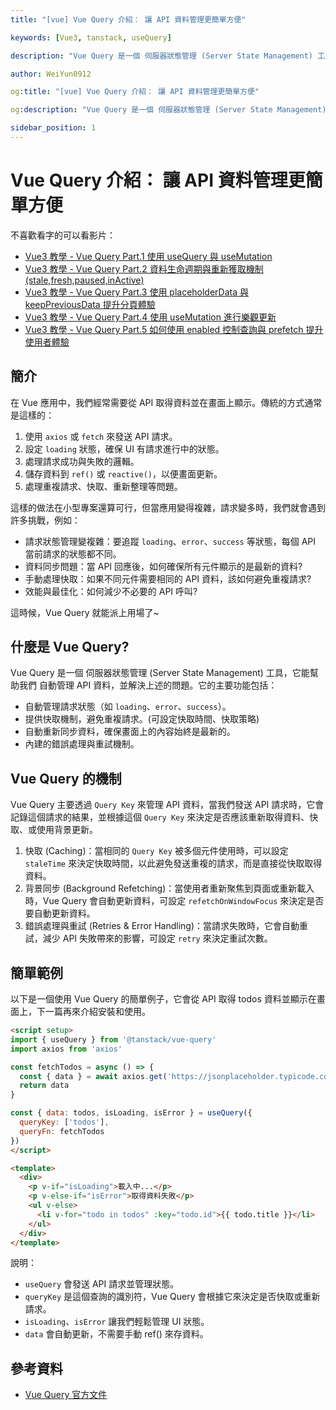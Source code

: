 ```yaml
---
title: "[vue] Vue Query 介紹： 讓 API 資料管理更簡單方便"

keywords: [Vue3, tanstack, useQuery]

description: "Vue Query 是一個 伺服器狀態管理 (Server State Management) 工具"

author: WeiYun0912

og:title: "[vue] Vue Query 介紹： 讓 API 資料管理更簡單方便"

og:description: "Vue Query 是一個 伺服器狀態管理 (Server State Management) 工具"

sidebar_position: 1
---
```


# Vue Query 介紹： 讓 API 資料管理更簡單方便

不喜歡看字的可以看影片：

-   [Vue3 教學 - Vue Query Part.1 使用 useQuery 與 useMutation](https://www.youtube.com/watch?v=7MDI54nlEbc)
-   [Vue3 教學 - Vue Query Part.2 資料生命週期與重新獲取機制 (stale,fresh,paused,inActive)](https://www.youtube.com/watch?v=pxHSArLEvgs)
-   [Vue3 教學 - Vue Query Part.3 使用 placeholderData 與 keepPreviousData 提升分頁體驗](https://www.youtube.com/watch?v=skJWxXDljS0)
-   [Vue3 教學 - Vue Query Part.4 使用 useMutation 進行樂觀更新](https://www.youtube.com/watch?v=I-qGvLln-pg)
-   [Vue3 教學 - Vue Query Part.5 如何使用 enabled 控制查詢與 prefetch 提升使用者體驗](https://www.youtube.com/watch?v=8TpZAL-E6gs)

## 簡介

在 Vue 應用中，我們經常需要從 API 取得資料並在畫面上顯示。傳統的方式通常是這樣的：

1. 使用 `axios` 或 `fetch` 來發送 API 請求。
2. 設定 `loading` 狀態，確保 UI 有請求進行中的狀態。
3. 處理請求成功與失敗的邏輯。
4. 儲存資料到 `ref()` 或 `reactive()`，以便畫面更新。
5. 處理重複請求、快取、重新整理等問題。

這樣的做法在小型專案還算可行，但當應用變得複雜，請求變多時，我們就會遇到許多挑戰，例如：

-   請求狀態管理變複雜：要追蹤 `loading`、`error`、`success` 等狀態，每個 API 當前請求的狀態都不同。
-   資料同步問題：當 API 回應後，如何確保所有元件顯示的是最新的資料?
-   手動處理快取：如果不同元件需要相同的 API 資料，該如何避免重複請求?
-   效能與最佳化：如何減少不必要的 API 呼叫?

這時候，Vue Query 就能派上用場了~

## 什麼是 Vue Query?

Vue Query 是一個 伺服器狀態管理 (Server State Management) 工具，它能幫助我們 自動管理 API 資料，並解決上述的問題。它的主要功能包括：

-   自動管理請求狀態（如 `loading`、`error`、`success`）。
-   提供快取機制，避免重複請求。(可設定快取時間、快取策略)
-   自動重新同步資料，確保畫面上的內容始終是最新的。
-   內建的錯誤處理與重試機制。

## Vue Query 的機制

Vue Query 主要透過 `Query Key` 來管理 API 資料，當我們發送 API 請求時，它會記錄這個請求的結果，並根據這個 `Query Key` 來決定是否應該重新取得資料、快取、或使用背景更新。

1. 快取 (Caching)：當相同的 `Query Key` 被多個元件使用時，可以設定 `staleTime` 來決定快取時間，以此避免發送重複的請求，而是直接從快取取得資料。
2. 背景同步 (Background Refetching)：當使用者重新聚焦到頁面或重新載入時，Vue Query 會自動更新資料，可設定 `refetchOnWindowFocus` 來決定是否要自動更新資料。
3. 錯誤處理與重試 (Retries & Error Handling)：當請求失敗時，它會自動重試，減少 API 失敗帶來的影響，可設定 `retry` 來決定重試次數。

## 簡單範例

以下是一個使用 Vue Query 的簡單例子，它會從 API 取得 todos 資料並顯示在畫面上，下一篇再來介紹安裝和使用。

<!-- prettier-ignore -->
```html title='App.vue' showLineNumbers
<script setup>
import { useQuery } from '@tanstack/vue-query'
import axios from 'axios'

const fetchTodos = async () => {
  const { data } = await axios.get('https://jsonplaceholder.typicode.com/todos')
  return data
}

const { data: todos, isLoading, isError } = useQuery({
  queryKey: ['todos'],
  queryFn: fetchTodos
})
</script>

<template>
  <div>
    <p v-if="isLoading">載入中...</p>
    <p v-else-if="isError">取得資料失敗</p>
    <ul v-else>
      <li v-for="todo in todos" :key="todo.id">{{ todo.title }}</li>
    </ul>
  </div>
</template>
```

說明：

-   `useQuery` 會發送 API 請求並管理狀態。
-   `queryKey` 是這個查詢的識別符，Vue Query 會根據它來決定是否快取或重新請求。
-   `isLoading`、`isError` 讓我們輕鬆管理 UI 狀態。
-   `data` 會自動更新，不需要手動 ref() 來存資料。

## 參考資料

-   [Vue Query 官方文件](https://tanstack.com/query/latest/docs/framework/vue/overview)
